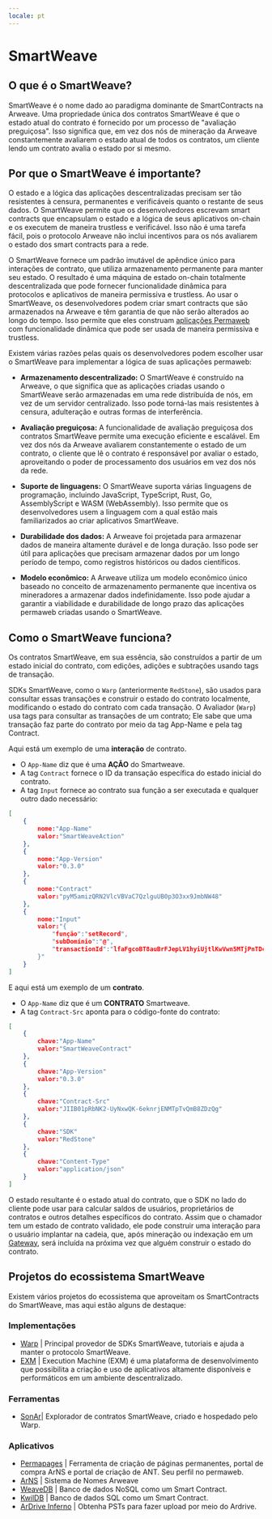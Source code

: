 ```yaml
---
locale: pt
---
```

# SmartWeave

## O que é o SmartWeave?

SmartWeave é o nome dado ao paradigma dominante de SmartContracts na Arweave. Uma propriedade única dos contratos SmartWeave é que o estado atual do contrato é fornecido por um processo de "avaliação preguiçosa". Isso significa que, em vez dos nós de mineração da Arweave constantemente avaliarem o estado atual de todos os contratos, um cliente lendo um contrato avalia o estado por si mesmo.

## Por que o SmartWeave é importante?

O estado e a lógica das aplicações descentralizadas precisam ser tão resistentes à censura, permanentes e verificáveis quanto o restante de seus dados. O SmartWeave permite que os desenvolvedores escrevam smart contracts que encapsulam o estado e a lógica de seus aplicativos on-chain e os executem de maneira trustless e verificável. Isso não é uma tarefa fácil, pois o protocolo Arweave não inclui incentivos para os nós avaliarem o estado dos smart contracts para a rede.

O SmartWeave fornece um padrão imutável de apêndice único para interações de contrato, que utiliza armazenamento permanente para manter seu estado. O resultado é uma máquina de estado on-chain totalmente descentralizada que pode fornecer funcionalidade dinâmica para protocolos e aplicativos de maneira permissiva e trustless. Ao usar o SmartWeave, os desenvolvedores podem criar smart contracts que são armazenados na Arweave e têm garantia de que não serão alterados ao longo do tempo. Isso permite que eles construam [aplicações Permaweb](/concepts/permawebApplications.md) com funcionalidade dinâmica que pode ser usada de maneira permissiva e trustless.

Existem várias razões pelas quais os desenvolvedores podem escolher usar o SmartWeave para implementar a lógica de suas aplicações permaweb:

- **Armazenamento descentralizado:** O SmartWeave é construído na Arweave, o que significa que as aplicações criadas usando o SmartWeave serão armazenadas em uma rede distribuída de nós, em vez de um servidor centralizado. Isso pode torná-las mais resistentes à censura, adulteração e outras formas de interferência.

- **Avaliação preguiçosa:** A funcionalidade de avaliação preguiçosa dos contratos SmartWeave permite uma execução eficiente e escalável. Em vez dos nós da Arweave avaliarem constantemente o estado de um contrato, o cliente que lê o contrato é responsável por avaliar o estado, aproveitando o poder de processamento dos usuários em vez dos nós da rede.

- **Suporte de linguagens:** O SmartWeave suporta várias linguagens de programação, incluindo JavaScript, TypeScript, Rust, Go, AssemblyScript e WASM (WebAssembly). Isso permite que os desenvolvedores usem a linguagem com a qual estão mais familiarizados ao criar aplicativos SmartWeave.

- **Durabilidade dos dados:** A Arweave foi projetada para armazenar dados de maneira altamente durável e de longa duração. Isso pode ser útil para aplicações que precisam armazenar dados por um longo período de tempo, como registros históricos ou dados científicos.

- **Modelo econômico:** A Arweave utiliza um modelo econômico único baseado no conceito de armazenamento permanente que incentiva os mineradores a armazenar dados indefinidamente. Isso pode ajudar a garantir a viabilidade e durabilidade de longo prazo das aplicações permaweb criadas usando o SmartWeave.

## Como o SmartWeave funciona?

Os contratos SmartWeave, em sua essência, são construídos a partir de um estado inicial do contrato, com edições, adições e subtrações usando tags de transação.

SDKs SmartWeave, como o `Warp` (anteriormente `RedStone`), são usados para consultar essas transações e construir o estado do contrato localmente, modificando o estado do contrato com cada transação. O Avaliador (`Warp`) usa tags para consultar as transações de um contrato; Ele sabe que uma transação faz parte do contrato por meio da tag App-Name e pela tag Contract.

Aqui está um exemplo de uma **interação** de contrato.
- O `App-Name` diz que é uma **AÇÃO** do Smartweave.
- A tag `Contract` fornece o ID da transação específica do estado inicial do contrato.
- A tag `Input` fornece ao contrato sua função a ser executada e qualquer outro dado necessário:

```json
[
    {
        nome:"App-Name"
        valor:"SmartWeaveAction"
    },
    {
        nome:"App-Version"
        valor:"0.3.0"
    },
    {
        nome:"Contract"
        valor:"pyM5amizQRN2VlcVBVaC7QzlguUB0p3O3xx9JmbNW48"
    },
    {
        nome:"Input"
        valor:"{
            "função":"setRecord",
            "subDomínio":"@",
            "transactionId":"lfaFgcoBT8auBrFJepLV1hyiUjtlKwVwn5MTjPnTDcs"
        }"
    }
]
```
E aqui está um exemplo de um **contrato**.
- O `App-Name` diz que é um **CONTRATO** Smartweave.
- A tag `Contract-Src` aponta para o código-fonte do contrato:

```json
[
    {
        chave:"App-Name"
        valor:"SmartWeaveContract"
    },
    {
        chave:"App-Version"
        valor:"0.3.0"
    },
    {
        chave:"Contract-Src"
        valor:"JIIB01pRbNK2-UyNxwQK-6eknrjENMTpTvQmB8ZDzQg"
    },
    {
        chave:"SDK"
        valor:"RedStone"
    },
    {
        chave:"Content-Type"
        valor:"application/json"
    }
]
```

O estado resultante é o estado atual do contrato, que o SDK no lado do cliente pode usar para calcular saldos de usuários, proprietários de contratos e outros detalhes específicos do contrato. Assim que o chamador tem um estado de contrato validado, ele pode construir uma interação para o usuário implantar na cadeia, que, após mineração ou indexação em um [Gateway](/concepts/gateways.md), será incluída na próxima vez que alguém construir o estado do contrato.

## Projetos do ecossistema SmartWeave

Existem vários projetos do ecossistema que aproveitam os SmartContracts do SmartWeave, mas aqui estão alguns de destaque:

### Implementações
- [Warp](https://warp.cc/) | Principal provedor de SDKs SmartWeave, tutoriais e ajuda a manter o protocolo SmartWeave.
- [EXM](https://docs.exm.dev/) | Execution Machine (EXM) é uma plataforma de desenvolvimento que possibilita a criação e uso de aplicativos altamente disponíveis e performáticos em um ambiente descentralizado.

### Ferramentas
- [SonAr](https://sonar.warp.cc/#/app/contracts)| Explorador de contratos SmartWeave, criado e hospedado pelo Warp.

### Aplicativos
- [Permapages](https://permapages.app/) | Ferramenta de criação de páginas permanentes, portal de compra ArNS e portal de criação de ANT. Seu perfil no permaweb.
- [ArNS](arns.md) | Sistema de Nomes Arweave <!-- // todo: atualizar para o portal ArNS quando for lançado -->
- [WeaveDB](https://weavedb.dev/) | Banco de dados NoSQL como um Smart Contract.
- [KwilDB](https://docs.kwil.com/) | Banco de dados SQL como um Smart Contract.
- [ArDrive Inferno](https://ardrive.io/inferno/) | Obtenha PSTs para fazer upload por meio do Ardrive.
